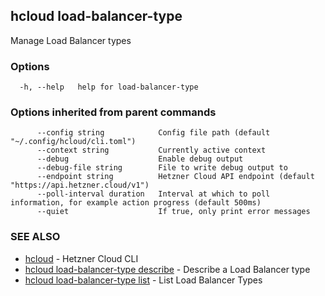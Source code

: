 ## hcloud load-balancer-type

Manage Load Balancer types

### Options

```
  -h, --help   help for load-balancer-type
```

### Options inherited from parent commands

```
      --config string            Config file path (default "~/.config/hcloud/cli.toml")
      --context string           Currently active context
      --debug                    Enable debug output
      --debug-file string        File to write debug output to
      --endpoint string          Hetzner Cloud API endpoint (default "https://api.hetzner.cloud/v1")
      --poll-interval duration   Interval at which to poll information, for example action progress (default 500ms)
      --quiet                    If true, only print error messages
```

### SEE ALSO

* [hcloud](hcloud.md)	 - Hetzner Cloud CLI
* [hcloud load-balancer-type describe](hcloud_load-balancer-type_describe.md)	 - Describe a Load Balancer type
* [hcloud load-balancer-type list](hcloud_load-balancer-type_list.md)	 - List Load Balancer Types
